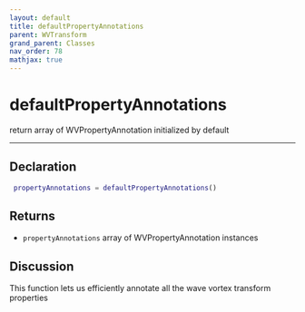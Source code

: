 ```yaml
---
layout: default
title: defaultPropertyAnnotations
parent: WVTransform
grand_parent: Classes
nav_order: 78
mathjax: true
---
```


#  defaultPropertyAnnotations

return array of WVPropertyAnnotation initialized by default


---

## Declaration
```matlab
 propertyAnnotations = defaultPropertyAnnotations()
```
## Returns
+ `propertyAnnotations`  array of WVPropertyAnnotation instances

## Discussion

  This function lets us efficiently annotate all the wave vortex transform
  properties
 
      
